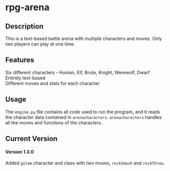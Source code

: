 # rpg-arena
###

## Description
This is a text-based battle arena with multiple characters and moves. 
Only two players can play at one time.

## Features
Six different characters - Human, Elf, Brute, Knight, Werewolf, Dwarf\
Entirely text-based\
Different moves and stats for each character

## Usage
The `engine.py` file contains all code used to run the program, and it reads the character data 
contained in `arenacharacters`. `arenacharacters` handles all the moves and functions of the characters.

## Current Version
#### Version 1.3.0
Added `golem` character and class with two moves, `rockSmash` and `rockThrow`.
